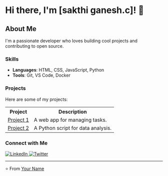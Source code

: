 # Hi there, I'm [sakthi ganesh.c]! 👋

## About Me
I'm a passionate developer who loves building cool projects and contributing to open source.

### Skills
- **Languages**: HTML, CSS, JavaScript, Python
- **Tools**: Git, VS Code, Docker

### Projects
Here are some of my projects:

<table>
  <tr>
    <th>Project</th>
    <th>Description</th>
  </tr>
  <tr>
    <td><a href="https://github.com/yourusername/project1">Project 1</a></td>
    <td>A web app for managing tasks.</td>
  </tr>
  <tr>
    <td><a href="https://github.com/yourusername/project2">Project 2</a></td>
    <td>A Python script for data analysis.</td>
  </tr>
</table>

### Connect with Me
<p>
  <a href="https://linkedin.com/in/yourusername">
    <img src="https://img.shields.io/badge/LinkedIn-0077B5?style=for-the-badge&logo=linkedin&logoColor=white" alt="LinkedIn">
  </a>
  <a href="https://twitter.com/yourusername">
    <img src="https://img.shields.io/badge/Twitter-1DA1F2?style=for-the-badge&logo=twitter&logoColor=white" alt="Twitter">
  </a>
</p>

---

⭐️ From [Your Name](https://github.com/yourusername)
